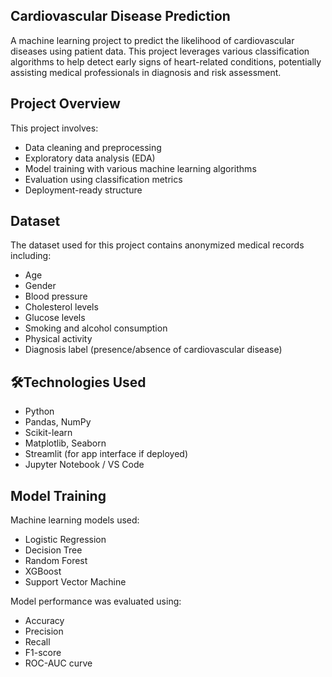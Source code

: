 ## Cardiovascular Disease Prediction

A machine learning project to predict the likelihood of cardiovascular diseases using patient data. This project leverages various classification algorithms to help detect early signs of heart-related conditions, potentially assisting medical professionals in diagnosis and risk assessment.

## Project Overview

This project involves:
- Data cleaning and preprocessing
- Exploratory data analysis (EDA)
- Model training with various machine learning algorithms
- Evaluation using classification metrics
- Deployment-ready structure

##  Dataset

The dataset used for this project contains anonymized medical records including:
- Age
- Gender
- Blood pressure
- Cholesterol levels
- Glucose levels
- Smoking and alcohol consumption
- Physical activity
- Diagnosis label (presence/absence of cardiovascular disease)


## 🛠Technologies Used

- Python
- Pandas, NumPy
- Scikit-learn
- Matplotlib, Seaborn
- Streamlit (for app interface if deployed)
- Jupyter Notebook / VS Code

##  Model Training

Machine learning models used:
- Logistic Regression
- Decision Tree
- Random Forest
- XGBoost
- Support Vector Machine

Model performance was evaluated using:
- Accuracy
- Precision
- Recall
- F1-score
- ROC-AUC curve



